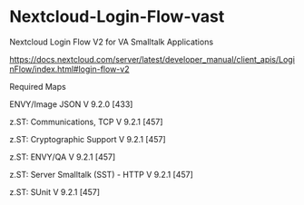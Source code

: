 # Nextcloud-Login-Flow-vast
Nextcloud Login Flow V2 for VA Smalltalk Applications

https://docs.nextcloud.com/server/latest/developer_manual/client_apis/LoginFlow/index.html#login-flow-v2

Required Maps

ENVY/Image JSON V 9.2.0  [433]

z.ST: Communications, TCP V 9.2.1  [457]

z.ST: Cryptographic Support V 9.2.1  [457]

z.ST: ENVY/QA V 9.2.1  [457]

z.ST: Server Smalltalk (SST) - HTTP V 9.2.1  [457]

z.ST: SUnit V 9.2.1  [457]
